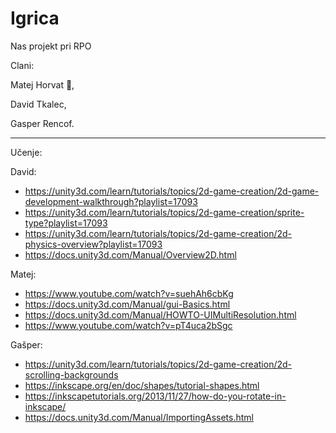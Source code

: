# Igrica
Nas projekt pri RPO

Clani:

Matej Horvat :crown:,

David Tkalec,

Gasper Rencof.

------------------------------------------------------------------------------------------------------------------------------------------
Učenje:

David: 
  - https://unity3d.com/learn/tutorials/topics/2d-game-creation/2d-game-development-walkthrough?playlist=17093
  - https://unity3d.com/learn/tutorials/topics/2d-game-creation/sprite-type?playlist=17093
  - https://unity3d.com/learn/tutorials/topics/2d-game-creation/2d-physics-overview?playlist=17093
  - https://docs.unity3d.com/Manual/Overview2D.html

Matej:
  - https://www.youtube.com/watch?v=suehAh6cbKg
  - https://docs.unity3d.com/Manual/gui-Basics.html
  - https://docs.unity3d.com/Manual/HOWTO-UIMultiResolution.html
  - https://www.youtube.com/watch?v=pT4uca2bSgc


Gašper:
 - https://unity3d.com/learn/tutorials/topics/2d-game-creation/2d-scrolling-backgrounds
 - https://inkscape.org/en/doc/shapes/tutorial-shapes.html
 - https://inkscapetutorials.org/2013/11/27/how-do-you-rotate-in-inkscape/
 - https://docs.unity3d.com/Manual/ImportingAssets.html
 
 

